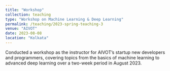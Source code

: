 ```yaml
---
title: "Workshop"
collection: teaching
type: "Workshop on Machine Learning & Deep Learning"
permalink: /teaching/2023-spring-teaching-3
venue: "AIVOT"
date: 2023-08-08
location: "Kolkata"
---
```


Conducted a workshop as the instructor for AIVOT’s startup new developers and programmers, covering topics from the basics of machine learning to advanced deep learning over a two-week period in August 2023.


<!---

Heading 1
======

Heading 2
======

Heading 3
======
--->
